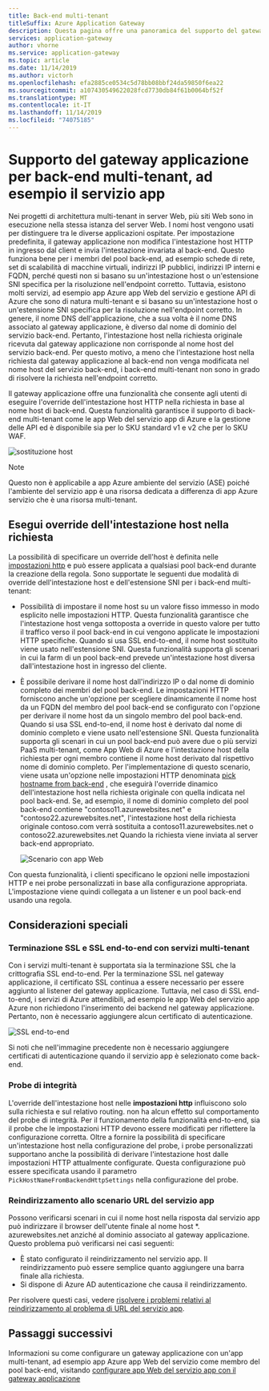 ```yaml
---
title: Back-end multi-tenant
titleSuffix: Azure Application Gateway
description: Questa pagina offre una panoramica del supporto del gateway applicazione per i back-end multi-tenant.
services: application-gateway
author: vhorne
ms.service: application-gateway
ms.topic: article
ms.date: 11/14/2019
ms.author: victorh
ms.openlocfilehash: efa2885ce0534c5d78bb08bbf24da59850f6ea22
ms.sourcegitcommit: a107430549622028fcd7730db84f61b0064bf52f
ms.translationtype: MT
ms.contentlocale: it-IT
ms.lasthandoff: 11/14/2019
ms.locfileid: "74075185"
---
```

# <a name="application-gateway-support-for-multi-tenant-back-ends-such-as-app-service"></a>Supporto del gateway applicazione per back-end multi-tenant, ad esempio il servizio app

Nei progetti di architettura multi-tenant in server Web, più siti Web sono in esecuzione nella stessa istanza del server Web. I nomi host vengono usati per distinguere tra le diverse applicazioni ospitate. Per impostazione predefinita, il gateway applicazione non modifica l'intestazione host HTTP in ingresso dal client e invia l'intestazione invariata al back-end. Questo funziona bene per i membri del pool back-end, ad esempio schede di rete, set di scalabilità di macchine virtuali, indirizzi IP pubblici, indirizzi IP interni e FQDN, perché questi non si basano su un'intestazione host o un'estensione SNI specifica per la risoluzione nell'endpoint corretto. Tuttavia, esistono molti servizi, ad esempio app Azure app Web del servizio e gestione API di Azure che sono di natura multi-tenant e si basano su un'intestazione host o un'estensione SNI specifica per la risoluzione nell'endpoint corretto. In genere, il nome DNS dell'applicazione, che a sua volta è il nome DNS associato al gateway applicazione, è diverso dal nome di dominio del servizio back-end. Pertanto, l'intestazione host nella richiesta originale ricevuta dal gateway applicazione non corrisponde al nome host del servizio back-end. Per questo motivo, a meno che l'intestazione host nella richiesta dal gateway applicazione al back-end non venga modificata nel nome host del servizio back-end, i back-end multi-tenant non sono in grado di risolvere la richiesta nell'endpoint corretto. 

Il gateway applicazione offre una funzionalità che consente agli utenti di eseguire l'override dell'intestazione host HTTP nella richiesta in base al nome host di back-end. Questa funzionalità garantisce il supporto di back-end multi-tenant come le app Web del servizio app di Azure e la gestione delle API ed è disponibile sia per lo SKU standard v1 e v2 che per lo SKU WAF. 

![sostituzione host](./media/application-gateway-web-app-overview/host-override.png)

> [!NOTE]
> Questo non è applicabile a app Azure ambiente del servizio (ASE) poiché l'ambiente del servizio app è una risorsa dedicata a differenza di app Azure servizio che è una risorsa multi-tenant.

## <a name="override-host-header-in-the-request"></a>Esegui override dell'intestazione host nella richiesta

La possibilità di specificare un override dell'host è definita nelle [impostazioni http](https://docs.microsoft.com/azure/application-gateway/configuration-overview#http-settings) e può essere applicata a qualsiasi pool back-end durante la creazione della regola. Sono supportate le seguenti due modalità di override dell'intestazione host e dell'estensione SNI per i back-end multi-tenant:

- Possibilità di impostare il nome host su un valore fisso immesso in modo esplicito nelle impostazioni HTTP. Questa funzionalità garantisce che l'intestazione host venga sottoposta a override in questo valore per tutto il traffico verso il pool back-end in cui vengono applicate le impostazioni HTTP specifiche. Quando si usa SSL end-to-end, il nome host sostituito viene usato nell'estensione SNI. Questa funzionalità supporta gli scenari in cui la farm di un pool back-end prevede un'intestazione host diversa dall'intestazione host in ingresso del cliente.

- È possibile derivare il nome host dall'indirizzo IP o dal nome di dominio completo dei membri del pool back-end. Le impostazioni HTTP forniscono anche un'opzione per scegliere dinamicamente il nome host da un FQDN del membro del pool back-end se configurato con l'opzione per derivare il nome host da un singolo membro del pool back-end. Quando si usa SSL end-to-end, il nome host è derivato dal nome di dominio completo e viene usato nell'estensione SNI. Questa funzionalità supporta gli scenari in cui un pool back-end può avere due o più servizi PaaS multi-tenant, come App Web di Azure e l'intestazione host della richiesta per ogni membro contiene il nome host derivato dal rispettivo nome di dominio completo. Per l'implementazione di questo scenario, viene usata un'opzione nelle impostazioni HTTP denominata [pick hostname from back-end](https://docs.microsoft.com/azure/application-gateway/configuration-overview#pick-host-name-from-back-end-address) , che eseguirà l'override dinamico dell'intestazione host nella richiesta originale con quella indicata nel pool back-end.  Se, ad esempio, il nome di dominio completo del pool back-end contiene "contoso11.azurewebsites.net" e "contoso22.azurewebsites.net", l'intestazione host della richiesta originale contoso.com verrà sostituita a contoso11.azurewebsites.net o contoso22.azurewebsites.net Quando la richiesta viene inviata al server back-end appropriato. 

  ![Scenario con app Web](./media/application-gateway-web-app-overview/scenario.png)

Con questa funzionalità, i clienti specificano le opzioni nelle impostazioni HTTP e nei probe personalizzati in base alla configurazione appropriata. L'impostazione viene quindi collegata a un listener e un pool back-end usando una regola.

## <a name="special-considerations"></a>Considerazioni speciali

### <a name="ssl-termination-and-end-to-end-ssl-with-multi-tenant-services"></a>Terminazione SSL e SSL end-to-end con servizi multi-tenant

Con i servizi multi-tenant è supportata sia la terminazione SSL che la crittografia SSL end-to-end. Per la terminazione SSL nel gateway applicazione, il certificato SSL continua a essere necessario per essere aggiunto al listener del gateway applicazione. Tuttavia, nel caso di SSL end-to-end, i servizi di Azure attendibili, ad esempio le app Web del servizio app Azure non richiedono l'inserimento dei backend nel gateway applicazione. Pertanto, non è necessario aggiungere alcun certificato di autenticazione. 

![SSL end-to-end](./media/application-gateway-web-app-overview/end-to-end-ssl.png)

Si noti che nell'immagine precedente non è necessario aggiungere certificati di autenticazione quando il servizio app è selezionato come back-end.

### <a name="health-probe"></a>Probe di integrità

L'override dell'intestazione host nelle **impostazioni http** influiscono solo sulla richiesta e sul relativo routing. non ha alcun effetto sul comportamento del probe di integrità. Per il funzionamento della funzionalità end-to-end, sia il probe che le impostazioni HTTP devono essere modificati per riflettere la configurazione corretta. Oltre a fornire la possibilità di specificare un'intestazione host nella configurazione del probe, i probe personalizzati supportano anche la possibilità di derivare l'intestazione host dalle impostazioni HTTP attualmente configurate. Questa configurazione può essere specificata usando il parametro `PickHostNameFromBackendHttpSettings` nella configurazione del probe.

### <a name="redirection-to-app-services-url-scenario"></a>Reindirizzamento allo scenario URL del servizio app

Possono verificarsi scenari in cui il nome host nella risposta dal servizio app può indirizzare il browser dell'utente finale al nome host *. azurewebsites.net anziché al dominio associato al gateway applicazione. Questo problema può verificarsi nei casi seguenti:

- È stato configurato il reindirizzamento nel servizio app. Il reindirizzamento può essere semplice quanto aggiungere una barra finale alla richiesta.
- Si dispone di Azure AD autenticazione che causa il reindirizzamento.

Per risolvere questi casi, vedere [risolvere i problemi relativi al reindirizzamento al problema di URL del servizio app](https://docs.microsoft.com/azure/application-gateway/troubleshoot-app-service-redirection-app-service-url).

## <a name="next-steps"></a>Passaggi successivi

Informazioni su come configurare un gateway applicazione con un'app multi-tenant, ad esempio app Azure app Web del servizio come membro del pool back-end, visitando [configurare app Web del servizio app con il gateway applicazione](https://docs.microsoft.com/azure/application-gateway/configure-web-app-portal)
